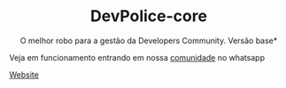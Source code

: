 <h1 align="center">DevPolice-core</h1>

<p align="center">O melhor robo para a gestão da Developers Community. Versão base*</p>

<p>Veja em funcionamento entrando em nossa <a href="https://paginadelinks.com/developers">comunidade</a> no whatsapp </p>

<a href="https://devsofc.github.io/">Website</a>
